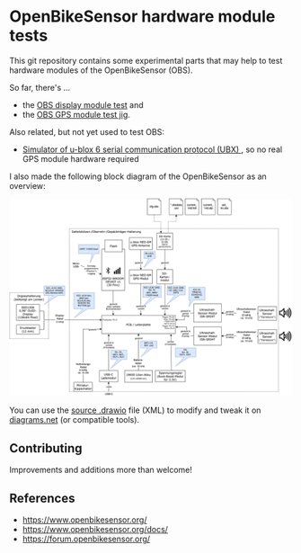 # OpenBikeSensor hardware module tests

This git repository contains some experimental parts that may help to test hardware modules of the OpenBikeSensor (OBS).

So far, there's ...

* the [OBS display module test](./ObsDisplayButtonTest/README.md) and
* the [OBS GPS module test jig](./ObsGpsModuleTestJig/README.md).

Also related, but not yet used to test OBS:

* [Simulator of u-blox 6 serial communication protocol (UBX) ](https://github.com/maehw/ubx-gps-simulator), so no real GPS module hardware required

I also made the following block diagram of the OpenBikeSensor as an overview:

![Block diagram](./System/OBS_System_Diagram.png)

You can use the [source .drawio](./System/OBS_System_Diagram.drawio) file (XML) to modify and tweak it on [diagrams.net](https://app.diagrams.net/) (or compatible tools).

## Contributing

Improvements and additions more than welcome!

## References

- https://www.openbikesensor.org/
- https://www.openbikesensor.org/docs/
- https://forum.openbikesensor.org/